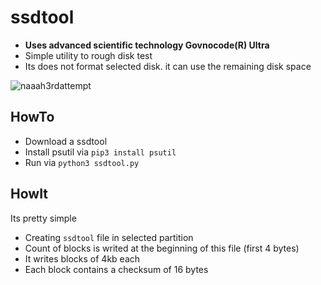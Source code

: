 # ssdtool
- **Uses advanced scientific technology Govnocode(R) Ultra**
- Simple utility to rough disk test
- Its does not format selected disk. it can use the remaining disk space
  
![naaah3rdattempt](https://github.com/rldv1/ssdtoolpy/assets/118821863/9860c769-d20b-4873-9a26-640dab74d844)

## HowTo
- Download a ssdtool
- Install psutil via `pip3 install psutil`
- Run via `python3 ssdtool.py`

## HowIt
Its pretty simple
- Creating `ssdtool` file in selected partition
- Count of blocks is writed at the beginning of this file (first 4 bytes)
- It writes blocks of 4kb each
- Each block contains a checksum of 16 bytes
